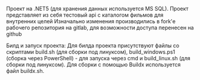 Проект на .NET5 (для хранения данных используется MS SQL). Проект представляет из себя тестовый api с каталогом фильмов для внутренних целей
Изначально изменения производились в fork'е рабочего репозитория на gitlab, для возможности доступа перенесен на github

Билд и запуск проекта:
Для билда проекта присутствуют файлы со скриптами build.sh (для сборки под линуксом), build_windows.ps1 (сборка через PowerShell) - для запуска через cmd и build_linux.sh (для сборки под линуксом).
Для сборки с помощью Buildx используется файл buildx.sh.